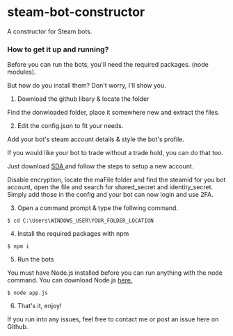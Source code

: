 # steam-bot-constructor
A constructor for Steam bots.

### How to get it up and running?
Before you can run the bots, you'll need the required packages. (node modules).

But how do you install them? Don't worry, I'll show you.

1. Download the github libary & locate the folder

Find the donwloaded folder, place it somewhere new and extract the files.

2. Edit the config.json to fit your needs.

Add your bot's steam account details & style the bot's profile. 

If you would like your bot to trade without a trade hold, you can do that too.

Just download [SDA ](https://github.com/Jessecar96/SteamDesktopAuthenticator/releases/tag/1.0.9 "SDA download page") and follow the steps to setup a new account.

Disable encryption, locate the maFile folder and find the steamid for you bot account, open the file and search for shared_secret and identity_secret. Simply add those in the config and your bot can now login and use 2FA. 

3. Open a command prompt & type the follwing command.
```
$ cd C:\Users\WINDOWS_USER\YOUR_FOLDER_LOCATION
```

4. Install the required packages with npm
```
$ npm i
```

5. Run the bots

You must have Node.js installed before you can run anything with the node command. You can download Node.js [here.](https://nodejs.org/en/download/ "NodeJS download page")

```
$ node app.js
```
6. That's it, enjoy!

If you run into any issues, feel free to contact me or post an issue here on Github.
